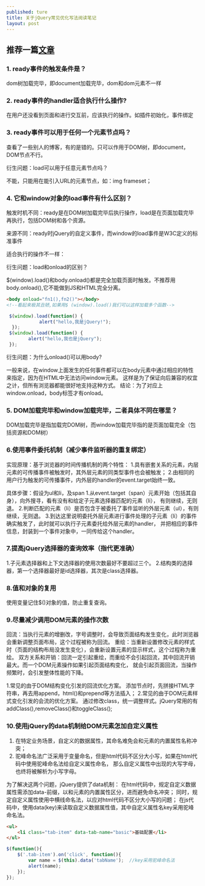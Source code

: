 ```yaml
---
published: ture
title: 关于jQuery常见优化写法阅读笔记
layout: post
---
```


## 推荐一篇[文章](https://mp.weixin.qq.com/s?__biz=MzU5NzEwMDQyNA==&mid=2247483704&idx=1&sn=4c7c76969248f4debacbedc5b48398f4&chksm=fe59d3dfc92e5ac96a6bae93d602fc208840af61617c6ff4977e15ecf3245ce4b6e8d7ba6c7e&mpshare=1&scene=22&srcid=0626gpZgt2jWBVexebE9Pvo9#rd)

### 1. ready事件的触发条件是？

dom树加载完毕，即document加载完毕，dom和dom元素不一样


### 2. ready事件的handler适合执行什么操作?

在用户还没看到页面和进行交互前，应该执行的操作。如插件初始化，事件绑定


### 3. ready事件可以用于任何一个元素节点吗？

查看了一些别人的博客，有的是错的。只可以作用于DOM树，即document，DOM节点不行。

衍生问题：load可以用于任意元素节点吗？

不能，只能用在能引入URL的元素节点，如：img frameset；


### 4. 它和window对象的load事件有什么区别？

 触发时机不同：ready是在DOM树加载完毕后执行操作，load是在页面加载完毕再执行，包括DOM树和各个资源。

 来源不同：ready时jQuery的自定义事件，而window的load事件是W3C定义的标准事件

 适合执行的操作不一样：

衍生问题：load和onload的区别？

$(window).load()和body.onload()都是完全加载页面时触发。不推荐用body.onload(),它不能做到JS和HTML完全分离。

```html
<body onload="fn1(),fn2()"></body>
<!--看起来极其丑陋,如果用$ (window).load()我们可以这样加载多个函数-->
```

```javascript
 $(window).load(function() {
            alert("hello,我是jQuery!");
  });
 $(window).load(function() {
        alert("hello,我也是jQuery");
 });
```

衍生问题：为什么onload()可以用body?

一般来说，在window上面发生的任何事件都可以在body元素中通过相应的特性来指定，因为在HTML中无法访问window元素。
这样是为了保证向后兼容的权宜之计，但所有浏览器都能很好地支持这种方式。
结论：为了对应上window.onload，body标签才有onload。


### 5. DOM加载完毕和window加载完毕，二者具体不同在哪里？

DOM加载完毕是指加载完DOM树，而window加载完毕指的是页面加载完全（包括资源和DOM树）


### 6.使用事件委托机制（减少事件监听器的重复绑定）

实现原理：基于浏览器的时间传播机制的两个特性：
1.具有嵌套关系的元素，内层元素的可传播事件被触发时，其外层元素的同类型事件也会被触发；
2.由相同的用户行为触发的可传播事件，内外层的handler的event.target始终一致。

具体步骤：假设为ul和li，及span
1.从event.target（span）元素开始（包括其自身），向外搜寻，看有没有和给定子元素选择器匹配的元素（li），
有则继续，无则退。
2.判断匹配的元素（li）是否包含于被委托了事件监听的外层元素（ul），有则继续，无则退。
3.到达这里说明委托外层元素进行事件处理的子元素（li）的事件确实触发了，此时就可以执行子元素委托给外层元素的handler，
并把相应的事件信息，封装到一个事件对象中，一同传给这个handler。


### 7.提高jQuery选择器的查询效率（指代更准确）

1.子元素选择器和上下文选择器的使用次数最好不要超过三个。
2.结构类的选择器，第一个选择器最好是id选择器，其次是class选择器。


### 8.值和对象的复用

使用变量记住$()对象的值，防止重复查询。


### 9.尽量减少调用DOM元素的操作次数

回流：当执行元素的增删改，字号调整时，会导致页面结构发生变化，此时浏览器会重新调整页面布局，这个过程被称为回流。
重绘：当重新设置修改元素的样式时（页面的结构布局没发生变化），会重新设置元素的显示样式，这个过程称为重绘。
双方关系和开销：回流一定引起重绘，而重绘不会引起回流，其中回流开销最大。而一个DOM元素操作如果引起页面结构变化，
就会引起页面回流，当操作频繁时，会引发整体性能的下降。

1.常见的由于DOM结构变化引发的回流优化方案。
添加节点时，先拼接HTML字符串，再去用append，html()和prepend等方法插入；
2.常见的由于DOM元素样式变化引发的会流的优化方案。
通过修改class，统一调整样式。jQuery常用的有addClass(),removeClass()和toggleClass();


### 10.使用jQuery的data机制给DOM元素怎加自定义属性

1. 在特定业务场景，自定义的数据属性，其命名难免会和元素的内置属性名称冲突；
2. 驼峰命名法广泛采用于变量命名，但是html代码不区分大小写，如果在html代码中使用驼峰命名法给自定义属性命名，
那么自定义属性中出现的大写字母，也终将被解析为小写字母。

为了解决这两个问题，jQuery提供了data机制：
在html代码中，规定自定义数据属性需添加data-前缀，以和元素的内置属性区分，进而避免命名冲突；
同时，规定自定义属性使用中横线命名法，以应对html代码不区分大小写的问题；
在js代码中，使用data(key)来读取自定义数据属性值，其中自定义属性名key采用驼峰命名法。

```html
<ul>
	<li class="tab-item" data-tab-name="basic">基础配置</li>
</ul>
```

```javascript
$(function(){
	$('.tab-item').on('click', function(){
		var name = $(this).data('tabName');  //key采用驼峰命名法
		alert(name);
	});
});
```
